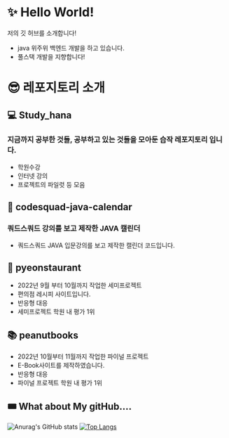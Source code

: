 # ✨ Hello World! 
 저의 깃 허브를 소개합니다!
 - java 위주위 백엔드 개발을 하고 있습니다.
 - 풀스택 개발을 지향합니다!

# 😎 레포지토리 소개
## 💻 Study_hana
### 지금까지 공부한 것들, 공부하고 있는 것들을 모아둔 습작 레포지토리 입니다.
- 학원수강 
- 인터넷 강의
- 프로젝트의 파일럿 등 모음

## 📆 codesquad-java-calendar
### 쿼드스쿼드 강의를 보고 제작한 JAVA 캘린더
- 쿼드스쿼드 JAVA 입문강의를 보고 제작한 캘린더 코드입니다.
 
## 🍱 pyeonstaurant
- 2022년 9월 부터 10월까지 작업한 세미프로젝트
- 편의점 레시피 사이트입니다.
- 반응형 대응
- 세미프로젝트 학원 내 평가 1위

## 📚 peanutbooks
- 2022년 10월부터 11월까지 작업한 파이널 프로젝트
- E-Book사이트를 제작하였습니다.
- 반응형 대응
- 파이널 프로젝트 학원 내 평가 1위

## 🎟 What about My gitHub....
![Anurag's GitHub stats](https://github-readme-stats.vercel.app/api?username=hana78786&show_icons=true&theme=radical)
[![Top Langs](https://github-readme-stats.vercel.app/api/top-langs/?username=hana78786&layout=compact)](https://github.com/anuraghazra/github-readme-stats)

<!--
**hana78786/hana78786** is a ✨ _special_ ✨ repository because its `README.md` (this file) appears on your GitHub profile.

Here are some ideas to get you started:

- 🔭 I’m currently working on ...
- 🌱 I’m currently learning ...
- 👯 I’m looking to collaborate on ...
- 🤔 I’m looking for help with ...
- 💬 Ask me about ...
- 📫 How to reach me: ...
- 😄 Pronouns: ...
- ⚡ Fun fact: ...
-->
